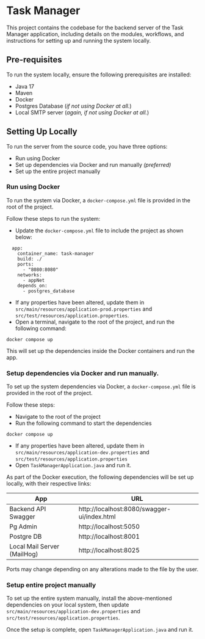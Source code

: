 # Task Manager

This project contains the codebase for the backend server of the Task Manager application, including details on the modules, workflows, and instructions for setting up and running the system locally.

## Pre-requisites
To run the system locally, ensure the following prerequisites are installed:
- Java 17
- Maven
- Docker
- Postgres Database (*if not using Docker at all.*)
- Local SMTP server (*again, if not using Docker at all.*)

## Setting Up Locally
To run the server from the source code, you have three options:
- Run using Docker
- Set up dependencies via Docker and run manually *(preferred)*
- Set up the entire project manually

### Run using Docker
To run the system via Docker, a `docker-compose.yml` file is provided in the root of the project.

Follow these steps to run the system:
- Update the `docker-compose.yml` file to include the project as shown below:
```
  app:
    container_name: task-manager
    build: ./
    ports:
      - "8080:8080"
    networks:
      - appNet
    depends_on:
      - postgres_database
```
- If any properties have been altered, update them in `src/main/resources/application-prod.properties` and `src/test/resources/application.properties`.
- Open a terminal, navigate to the root of the project, and run the following command:
```
docker compose up
```

This will set up the dependencies inside the Docker containers and run the app.


### Setup dependencies via Docker and run manually.
To set up the system dependencies via Docker, a `docker-compose.yml` file is provided in the root of the project.

Follow these steps:
- Navigate to the root of the project
- Run the following command to start the dependencies
```
docker compose up
```
- If any properties have been altered, update them in `src/main/resources/application-dev.properties` and `src/test/resources/application.properties`
- Open `TaskManagerApplication.java` and run it.

As part of the Docker execution, the following dependencies will be set up locally, with their respective links:

| App | URL |
|---|----|
| Backend API Swagger | http://localhost:8080/swagger-ui/index.html |
| Pg Admin | http://localhost:5050 |
| Postgre DB | http://localhost:8001 |
| Local Mail Server (MailHog) | http://localhost:8025|

Ports may change depending on any alterations made to the file by the user.

### Setup entire project manually
To set up the entire system manually, install the above-mentioned dependencies on your local system, then update `src/main/resources/application-dev.properties` and `src/test/resources/application.properties`.

Once the setup is complete, open `TaskManagerApplication.java` and run it.

